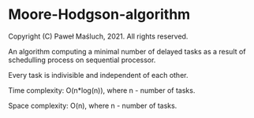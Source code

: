 # Moore-Hodgson-algorithm

Copyright (C) Paweł Maśluch, 2021. All rights reserved.

An algorithm computing a minimal number of delayed tasks as a result of schedulling process on sequential processor. 

Every task is indivisible and independent of each other.



Time complexity: O(n*log(n)), where n - number of tasks. 

Space complexity: O(n), where n - number of tasks. 
